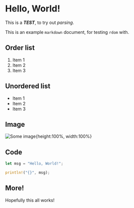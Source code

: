 # Hello, World!

This is a ***TEST***, to try out *parsing*.

This is an example `markdown` document, for testing `rdom` with.

## Order list

1. Item 1
2. Item 2
3. Item 3

## Unordered list

* Item 1
* Item 2
* Item 3

## Image

![Some image](https://www.example.com "Image title!"){height:100%, width:100%}

## Code

```rust
let msg = "Hello, World!";

println!("{}", msg);
```


## More!

Hopefully this all works!
